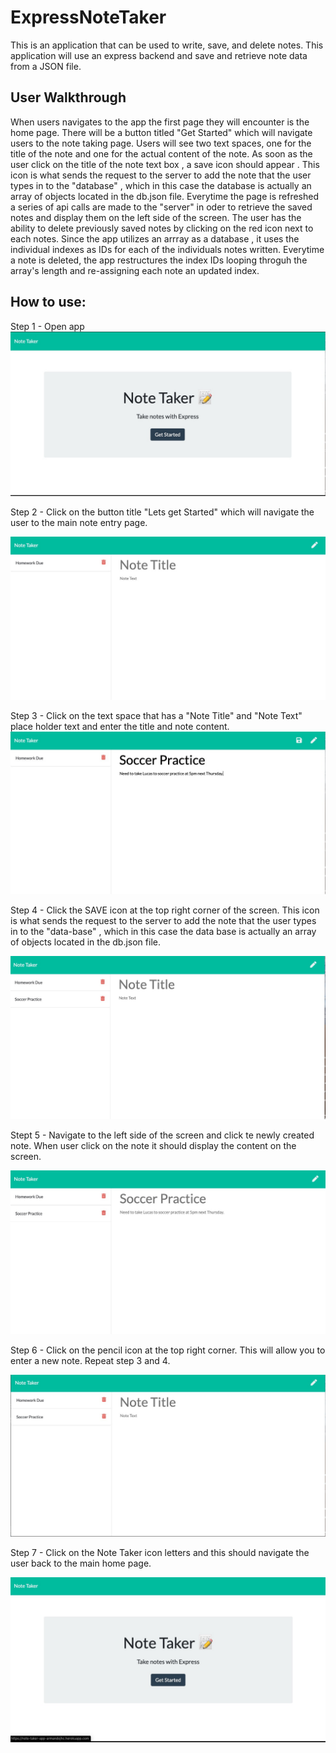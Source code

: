 # ExpressNoteTaker
This is an application that can be used to write, save, and delete notes. This application will use an express backend and save and retrieve note data from a JSON file.

## User Walkthrough

When users navigates to the app the first page they will encounter is the home page. There will be a button titled "Get Started" which will navigate users to the note taking page. Users will see two text spaces, one for the title of the note and one for the actual content of the note. As soon as the user click on the title of the note text box , a save icon should appear . This icon is what sends the request to the server to add the note that the user types in to the "database" , which in this case the database is actually an array of objects located in the db.json file. Everytime the page is refreshed a series of api calls are made to the "server" in oder to retrieve the saved notes and display them on the left side of the screen. The user has the ability to delete previously saved notes by clicking on the red icon next to each notes. Since the app utilizes an arrray as a database , it uses the individual indexes as IDs for each of the individuals notes written. Everytime a note is deleted, the app restructures the index IDs looping throguh the array's length and re-assigning each note an updated index.  

## How to use:

Step 1 - Open app 
![Alt text](/assets/Screenshot1.jpg)


Step 2 - Click on the button title "Lets get Started" which will navigate the user to the main note entry page.

![Alt text](/assets/Screenshot2.jpg)

Step 3 - Click on the text space that has a "Note Title" and "Note Text"  place holder text and enter the title and note content.
![Alt text](/assets/Screenshot3.jpg)

Step 4 - Click the SAVE icon at the top right corner of the screen. This icon is what sends the request to the server to add the note that the user types in to the "data-base" , which in this case the data base is actually an array of objects located in the db.json file. 

![Alt text](/assets/Screenshot4.jpg)

Stept 5 - Navigate to the left side of the screen and click te newly created note. When user click on the note it should display the content on the screen.

![Alt text](/assets/Screenshot5.jpg)

Step 6 - Click on the pencil icon at the top right corner. This will allow you to enter a new note. Repeat step 3 and 4.

![Alt text](/assets/Screenshot6.jpg)

Step 7 - Click on the Note Taker icon letters and this should navigate the user back to the main home page.

![Alt text](/assets/Screenshot7.jpg)



